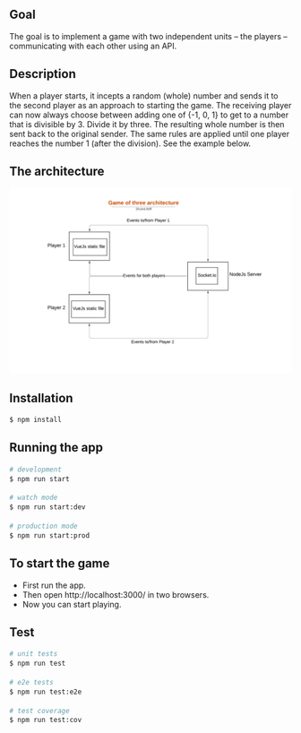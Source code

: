 ## Goal
The goal is to implement a game with two independent units – the players –
communicating with each other using an API.

## Description
When a player starts, it incepts a random (whole) number and sends it to the second
player as an approach to starting the game.
The receiving player can now always choose between adding one of {-1, 0, 1} to get
to a number that is divisible by 3. Divide it by three. The resulting whole number is
then sent back to the original sender.
The same rules are applied until one player reaches the number 1 (after the division).
See the example below.

## The architecture
![alt text](https://github.com/Shuhd/game-of-three/blob/main/game-of-three-architecture.png?raw=true)

## Installation

```bash
$ npm install
```

## Running the app

```bash
# development
$ npm run start

# watch mode
$ npm run start:dev

# production mode
$ npm run start:prod
```

## To start the game

- First run the app.
- Then open http://localhost:3000/ in two browsers.
- Now you can start playing.


## Test

```bash
# unit tests
$ npm run test

# e2e tests
$ npm run test:e2e

# test coverage
$ npm run test:cov
```
